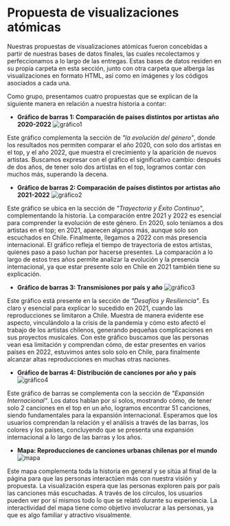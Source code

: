 # Propuesta de visualizaciones atómicas 

Nuestras propuestas de visualizaciones atómicas fueron concebidas a partir de nuestras bases de datos finales, las cuales recolectamos y perfeccionamos a lo largo de las entregas. Estas bases de datos residen en su propia carpeta en esta sección, junto con otra carpeta que alberga las visualizaciones en formato HTML, así como en imágenes y los códigos asociados a cada una.

Como grupo, presentamos cuatro propuestas que se explican de la siguiente manera en relación a nuestra historia a contar:

* __Gráfico de barras 1: Comparación de países distintos por artistas año 2020-2022__
![gráfico1](https://github.com/MartinaNunez/Proyecto_Musica_Urbana/blob/main/Entrega_05/Propuesta_visualizaciones_atomicas/Imagenes/gr%C3%A1ficojuan1.png?raw=true) 

Este gráfico complementa la sección de _"la evolución del género"_, donde los resultados nos permiten comparar el año 2020, con solo dos artistas en el top, y el año 2022, que muestra el crecimiento y la aparición de nuevos artistas. Buscamos expresar con el gráfico el significativo cambio: después de dos años, de tener solo dos artistas en el top, logramos contar con muchos más, superando la decena.
* __Gráfico de barras 2: Comparación de países distintos por artistas año 2021-2022__
![gráfico2](https://github.com/MartinaNunez/Proyecto_Musica_Urbana/blob/main/Entrega_05/Propuesta_visualizaciones_atomicas/Imagenes/gr%C3%A1ficojuan2.png?raw=true) 

Este gráfico se ubica en la sección de _"Trayectoria y Éxito Continuo"_, complementando la historia. La comparación entre 2021 y 2022 es esencial para comprender la evolución de este género. En 2020, solo teníamos a dos artistas en el top; en 2021, aparecen algunos más, aunque solo son escuchados en Chile. Finalmente, llegamos a 2022 con más presencia internacional. El gráfico refleja el tiempo de trayectoria de estos artistas, quienes paso a paso luchan por hacerse presentes. La comparación a lo largo de estos tres años permite analizar la evolución y la presencia internacional, ya que estar presente solo en Chile en 2021 también tiene su explicación.
* __Gráfico de barras 3: Transmisiones por país y año__
![gráfico3](https://github.com/MartinaNunez/Proyecto_Musica_Urbana/blob/main/Entrega_05/Propuesta_visualizaciones_atomicas/Imagenes/gr%C3%A1ficomartina.png?raw=true) 

Este gráfico está presente en la sección de _"Desafíos y Resiliencia"_. Es claro y esencial para explicar lo sucedido en 2021, cuando las reproducciones se limitaron a Chile. Muestra de manera evidente ese aspecto, vinculándolo a la crisis de la pandemia y cómo esto afectó el trabajo de los artistas chilenos, generando pequeñas complicaciones en sus proyectos musicales. Con este gráfico buscamos que las personas vean esa limitación y comprendan cómo, de estar presentes en varios países en 2022, estuvimos antes solo solo en Chile, para finalmente alcanzar altas reproducciones en muchas otras naciones.
* __Gráfico de barras 4: Distribución de canciones por año y país__
![gráfico4](https://github.com/MartinaNunez/Proyecto_Musica_Urbana/blob/main/Entrega_05/Propuesta_visualizaciones_atomicas/Imagenes/gr%C3%A1ficojuan3.png?raw=true) 

Este gráfico de barras se complementa con la sección de _"Expansión Internacional"_. Los datos hablan por sí solos, mostrando cómo, de tener solo 2 canciones en el top en un año, logramos encontrar 51 canciones, siendo fundamentales para la expansión internacional. Esperamos que los usuarios comprendan la relación y el análisis a través de las barras, los colores y los países, concluyendo que se presenta una expansión internacional a lo largo de las barras y los años.
* __Mapa: Reproducciones de canciones urbanas chilenas por el mundo__
![mapa](https://github.com/MartinaNunez/Proyecto_Musica_Urbana/blob/main/Entrega_05/Propuesta_visualizaciones_atomicas/Imagenes/gr%C3%A1ficojorge.png?raw=true) 

Este mapa complementa toda la historia en general y se sitúa al final de la página para que las personas interactúen más con nuestra visión y propuesta. La visualización espera que las personas exploren país por país las canciones más escuchadas. A través de los círculos, los usuarios pueden ver por sí mismos todo lo que se relató durante su experiencia. La interactividad del mapa tiene como objetivo involucrar a las personas, ya que es algo familiar y atractivo visualmente.
